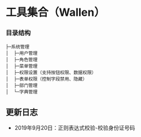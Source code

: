 工具集合（Wallen）
===============

### 目录结构
```
├─系统管理
│  ├─用户管理
│  ├─角色管理
│  ├─菜单管理
│  ├─权限设置（支持按钮权限、数据权限）
│  ├─表单权限（控制字段禁用、隐藏）
│  ├─部门管理
│  └─字典管理
```

更新日志
-----------------------------------
- 2019年9月20日：正则表达式校验-校验身份证号码

